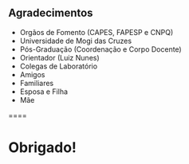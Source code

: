 ## Agradecimentos

- Orgãos de Fomento (CAPES, FAPESP e CNPQ)
- Universidade de Mogi das Cruzes
- Pós-Graduação (Coordenação e Corpo Docente)
- Orientador (Luiz Nunes)
- Colegas de Laboratório
- Amigos
- Familiares
- Esposa e Filha
- Mãe

====

# Obrigado!
